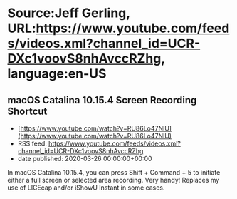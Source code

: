 # Source:Jeff Gerling, URL:https://www.youtube.com/feeds/videos.xml?channel_id=UCR-DXc1voovS8nhAvccRZhg, language:en-US

## macOS Catalina 10.15.4 Screen Recording Shortcut
 - [https://www.youtube.com/watch?v=RU86Lo47NlU](https://www.youtube.com/watch?v=RU86Lo47NlU)
 - RSS feed: https://www.youtube.com/feeds/videos.xml?channel_id=UCR-DXc1voovS8nhAvccRZhg
 - date published: 2020-03-26 00:00:00+00:00

In macOS Catalina 10.15.4, you can press Shift + Command + 5 to initiate either a full screen or selected area recording. Very handy! Replaces my use of LICEcap and/or iShowU Instant in some cases.

